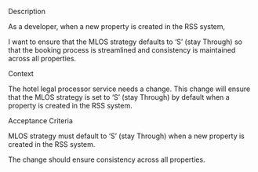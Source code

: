 Description

As a developer, when a new property is created in the RSS system, 

I want to ensure that the MLOS strategy defaults to ‘S’ (stay Through) so that the booking process is streamlined and consistency is maintained across all properties.

Context

The hotel legal processor service needs a change. This change will ensure that the MLOS strategy is set to ‘S’ (stay Through) by default when a property is created in the RSS system.

Acceptance Criteria

MLOS strategy must default to ‘S’ (stay Through) when a new property is created in the RSS system.

The change should ensure consistency across all properties.

